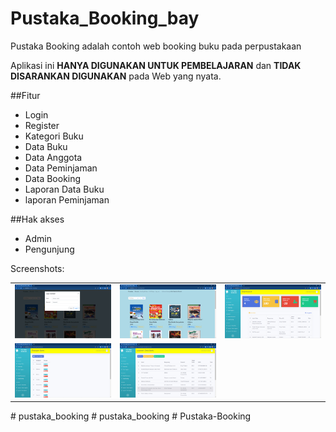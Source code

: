 # Pustaka_Booking_bay
Pustaka Booking adalah contoh web booking buku pada perpustakaan

Aplikasi ini **HANYA DIGUNAKAN UNTUK PEMBELAJARAN** dan **TIDAK DISARANKAN DIGUNAKAN** pada Web yang nyata.

##Fitur
- Login
- Register
-	Kategori Buku
- Data Buku
- Data Anggota
- Data Peminjaman
- Data Booking
- Laporan Data Buku
- laporan Peminjaman

##Hak akses
- Admin
- Pengunjung

Screenshots:<br>
<table style={border:"none"}><tr>
<td><img src="https://github.com/SaifulDA/pustaka-booking/blob/36b85632eb8bbb7de5ed8aa422a347eff28b8a10/Screenshoot/pustaka1.jpg" alt="Screenshot 1"/></td>
<td><img src="https://github.com/SaifulDA/pustaka-booking/blob/36b85632eb8bbb7de5ed8aa422a347eff28b8a10/Screenshoot/pustaka2.jpg" alt="Screenshot 2"/></td>
<td><img src="https://github.com/SaifulDA/pustaka-booking/blob/36b85632eb8bbb7de5ed8aa422a347eff28b8a10/Screenshoot/pustaka3.jpg" alt="Screenshot 3"/></td>
</tr>
<tr>
<td><img src="https://github.com/SaifulDA/pustaka-booking/blob/36b85632eb8bbb7de5ed8aa422a347eff28b8a10/Screenshoot/pustaka4.jpg" alt="Screenshot 4"/></td>
<td><img src="https://github.com/SaifulDA/pustaka-booking/blob/36b85632eb8bbb7de5ed8aa422a347eff28b8a10/Screenshoot/pustaka5.jpg" alt="Screenshot 5"/></td>




</tr>

</table>
# pustaka_booking
# pustaka_booking
# Pustaka-Booking
